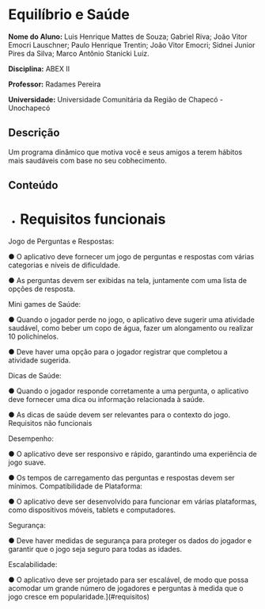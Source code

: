 # Equilíbrio e Saúde 

**Nome do Aluno:** Luis Henrique Mattes de Souza; Gabriel Riva; João Vitor Emocri Lauschner; Paulo Henrique Trentin; João Vitor Emocri; Sidnei Junior Pires da Silva; Marco Antônio Stanicki Luiz.

**Disciplina:** ABEX II

**Professor:** Radames Pereira

**Universidade:** Universidade Comunitária da Região de Chapecó - Unochapecó


## Descrição

Um programa dinâmico que motiva você e seus amigos a terem hábitos mais saudáveis com base no seu cobhecimento.

## Conteúdo

- # Requisitos funcionais
  

Jogo de Perguntas e Respostas:



● O aplicativo deve fornecer um jogo de perguntas e respostas com várias 
categorias e níveis de dificuldade.

● As perguntas devem ser exibidas na tela, juntamente com uma lista de opções de 
resposta.


Mini games de Saúde: 



● Quando o jogador perde no jogo, o aplicativo deve sugerir uma atividade 
saudável, como beber um copo de água, fazer um alongamento ou realizar 10 
polichinelos. 


● Deve haver uma opção para o jogador registrar que completou a atividade 
sugerida.

Dicas de Saúde:



● Quando o jogador responde corretamente a uma pergunta, o aplicativo deve 
fornecer uma dica ou informação relacionada à saúde.


● As dicas de saúde devem ser relevantes para o contexto do jogo.
Requisitos não funcionais

Desempenho:



● O aplicativo deve ser responsivo e rápido, garantindo uma experiência de jogo 
suave.


● Os tempos de carregamento das perguntas e respostas devem ser mínimos.
Compatibilidade de Plataforma: 


● O aplicativo deve ser desenvolvido para funcionar em várias plataformas, como 
dispositivos móveis, tablets e computadores.

Segurança: 



● Deve haver medidas de segurança para proteger os dados do jogador e garantir 
que o jogo seja seguro para todas as idades. 


Escalabilidade: 



● O aplicativo deve ser projetado para ser escalável, de modo que possa acomodar 
um grande número de jogadores e perguntas à medida que o jogo cresce em 
popularidade.](#requisitos)



